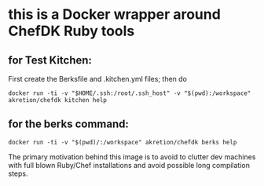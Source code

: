 # this is a Docker wrapper around ChefDK Ruby tools

## for Test Kitchen:

First create the Berksfile and .kitchen.yml files; then do

```
docker run -ti -v "$HOME/.ssh:/root/.ssh_host" -v "$(pwd):/workspace" akretion/chefdk kitchen help
```


## for the berks command:

```
docker run -ti -v "$(pwd)/:/workspace" akretion/chefdk berks help
```

The primary motivation behind this image is to avoid to clutter dev machines with full blown Ruby/Chef installations and avoid possible long compilation steps.
